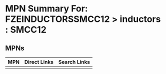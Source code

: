 



# MPN Summary For: FZEINDUCTORSSMCC12 > inductors : SMCC12

## MPNs
  

|MPN|Direct Links|Search Links|
| :--- | :--- | :--- |
||||
